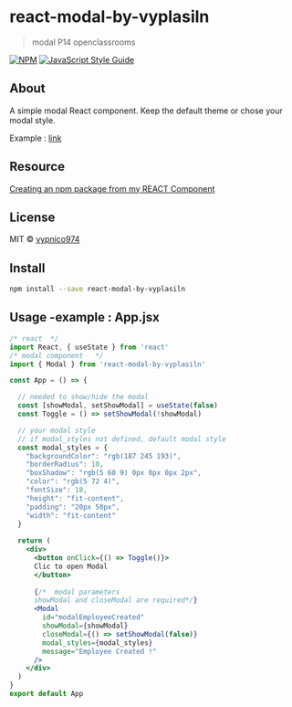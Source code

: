 # react-modal-by-vyplasiln

> modal P14 openclassrooms

[![NPM](https://img.shields.io/npm/v/react-modal-by-vyplasiln.svg)](https://www.npmjs.com/package/react-modal-by-vyplasiln) [![JavaScript Style Guide](https://img.shields.io/badge/code_style-standard-brightgreen.svg)](https://standardjs.com)

## About

A simple modal React component.
Keep the default theme or chose your modal style.

Example : [link](https://vypnico974.github.io/react-modal-by-vyplasiln/)

## Resource

[Creating an npm package from my REACT Component](https://www.elitmus.com/blog/technology/creating-an-npm-package-from-my-react-component/)

## License

MIT © [vypnico974](https://github.com/vypnico974)


## Install

```bash
npm install --save react-modal-by-vyplasiln
```

## Usage -example : App.jsx

```jsx
/* react  */
import React, { useState } from 'react'
/* modal component   */
import { Modal } from 'react-modal-by-vyplasiln'

const App = () => { 

  // needed to show/hide the modal
  const [showModal, setShowModal] = useState(false)
  const Toggle = () => setShowModal(!showModal)

  // your modal style
  // if modal_styles not defined, default modal style
  const modal_styles = {
    "backgroundColor": "rgb(187 245 193)",   
    "borderRadius": 10,
    "boxShadow": "rgb(5 60 9) 0px 0px 0px 2px",
    "color": "rgb(5 72 4)",
    "fontSize": 18,
    "height": "fit-content",
    "padding": "20px 50px",
    "width": "fit-content"
  }
  
  return (
    <div>
      <button onClick={() => Toggle()}>
      Clic to open Modal
      </button>
  
      {/*  modal parameters 
      showModal and closeModal are required*/}
      <Modal 
        id="modalEmployeeCreated"
        showModal={showModal}
        closeModal={() => setShowModal(false)}
        modal_styles={modal_styles}
        message="Employee Created !"
      />
    </div>
  )
}
export default App
















